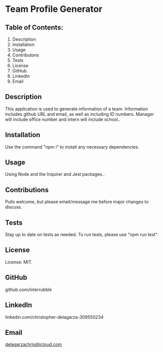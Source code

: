 # Team Profile Generator

## Table of Contents:

1. Description
2. Installation
3. Usage
4. Contributons
5. Tests
6. License
7. GitHub
8. LinkedIn
9. Email

## Description

This application is used to generate information of a team. Information includes github URL and email, as well as including ID numbers. Manager will include office number and intern will include school..

## Installation

Use the command "npm i" to install any necessary dependencies.

## Usage

Using Node and the Inquirer and Jest packages..

## Contributions

Pulls welcome, but please email/message me before major changes to discuss.

## Tests

Stay up to date on tests as needed. To run tests, please use "npm run test".

## License

License: MIT.

## GitHub

github.com/interrubble

## LinkedIn

linkedin.com/christopher-delagarza-309550234

## Email

delagarzachris@icloud.com
            
